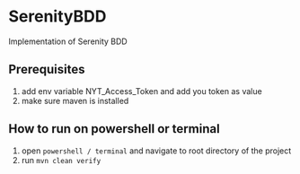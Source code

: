 # SerenityBDD
Implementation of Serenity BDD

## Prerequisites ##
1. add env variable NYT_Access_Token and add you token as value
2. make sure maven is installed

## How to run on powershell or terminal ##
1. open `powershell / terminal` and navigate to root directory of the project
2. run `mvn clean verify`